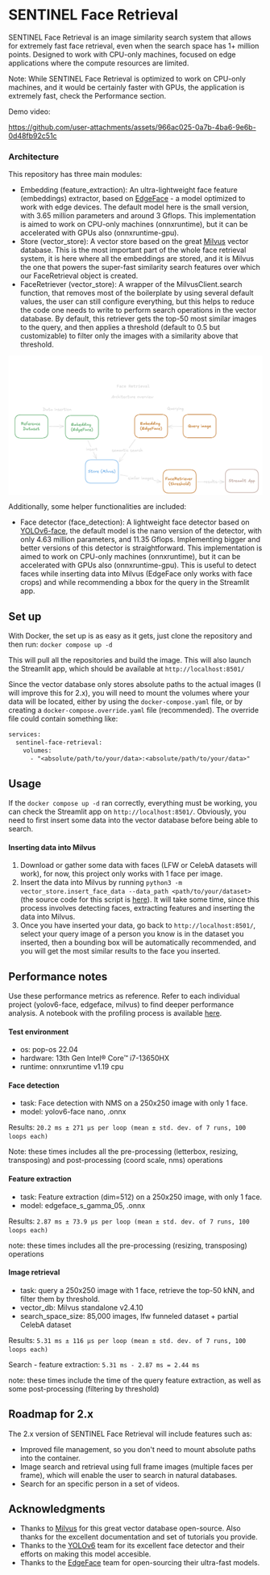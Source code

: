 # SENTINEL Face Retrieval

SENTINEL Face Retrieval is an image similarity search system that allows for extremely fast face retrieval, even when the search space has 1+ million points. Designed to work with CPU-only machines, focused on edge applications where the compute resources are limited.

Note: While SENTINEL Face Retrieval is optimized to work on CPU-only machines, and it would be certainly faster with GPUs, the application is extremely fast, check the Performance section.

Demo video:

https://github.com/user-attachments/assets/966ac025-0a7b-4ba6-9e6b-0d48fb92c51c

### Architecture

This repository has three main modules:

- Embedding (feature_extraction): An ultra-lightweight face feature (embeddings) extractor, based on [EdgeFace](https://github.com/otroshi/edgeface) - a model optimized to work with edge devices. The default model here is the small version, with 3.65 million parameters and around 3 Gflops. This implementation is aimed to work on CPU-only machines (onnxruntime), but it can be accelerated with GPUs also (onnxruntime-gpu).
- Store (vector_store): A vector store based on the great [Milvus](https://github.com/milvus-io/milvus) vector database. This is the most important part of the whole face retrieval system, it is here where all the embeddings are stored, and it is Milvus the one that powers the super-fast similarity search features over which our FaceRetrieval object is created.
- FaceRetriever (vector_store): A wrapper of the MilvusClient.search function, that removes most of the boilerplate by using several default values, the user can still configure everything, but this helps to reduce the code one needs to write to perform search operations in the vector database. By default, this retriever gets the top-50 most similar images to the query, and then applies a threshold (default to 0.5 but customizable) to filter only the images with a similarity above that threshold.

<p align="center">
  <img src="assets/readme/face-retrieval-architecture.png" align="middle" width = "1000" />
</p>

Additionally, some helper functionalities are included:

- Face detector (face_detection): A lightweight face detector based on [YOLOv6-face](https://github.com/meituan/YOLOv6/tree/yolov6-face), the default model is the nano version of the detector, with only 4.63 million parameters, and 11.35 Gflops. Implementing bigger and better versions of this detector is straightforward. This implementation is aimed to work on CPU-only machines (onnxruntime), but it can be accelerated with GPUs also (onnxruntime-gpu). This is useful to detect faces while inserting data into Milvus (EdgeFace only works with face crops) and while recommending a bbox for the query in the Streamlit app.

## Set up

With Docker, the set up is as easy as it gets, just clone the repository and then run: `docker compose up -d`

This will pull all the repositories and build the image. This will also launch the Streamlit app, which should be available at `http://localhost:8501/`

Since the vector database only stores absolute paths to the actual images (I will improve this for 2.x), you will need to mount the volumes where your data will be located, either by using the `docker-compose.yaml` file, or by creating a `docker-compose.override.yaml` file (recommended). The override file could contain something like:

```
services:
  sentinel-face-retrieval:
    volumes:
      - "<absolute/path/to/your/data>:<absolute/path/to/your/data>"
```

## Usage

If the `docker compose up -d` ran correctly, everything must be working, you can check the Streamlit app on `http://localhost:8501/`. Obviously, you need to first insert some data into the vector database before being able to search.

#### Inserting data into Milvus
1. Download or gather some data with faces (LFW or CelebA datasets will work), for now, this project only works with 1 face per image.
2. Insert the data into Milvus by running `python3 -m vector_store.insert_face_data --data_path <path/to/your/dataset>` (the source code for this script is [here](vector_store/insert_face_data.py)). It will take some time, since this process involves detecting faces, extracting features and inserting the data into Milvus.
3. Once you have inserted your data, go back to `http://localhost:8501/`, select your query image of a person you know is in the dataset you inserted, then a bounding box will be automatically recommended, and you will get the most similar results to the face you inserted.

## Performance notes

Use these performance metrics as reference. Refer to each individual project (yolov6-face, edgeface, milvus) to find deeper performance analysis. A notebook with the profiling process is available [here](notebooks/profiling.ipynb).

#### Test environment
- os: pop-os 22.04
- hardware: 13th Gen Intel® Core™ i7-13650HX
- runtime: onnxruntime v1.19 cpu

#### Face detection
- task: Face detection with NMS on a 250x250 image with only 1 face.
- model: yolov6-face nano, .onnx

Results: `20.2 ms ± 271 μs per loop (mean ± std. dev. of 7 runs, 100 loops each)`

Note: these times includes all the pre-processing (letterbox, resizing, transposing) and post-processing (coord scale, nms) operations

#### Feature extraction
- task: Feature extraction (dim=512) on a 250x250 image, with only 1 face.
- model: edgeface_s_gamma_05, .onnx

Results: `2.87 ms ± 73.9 μs per loop (mean ± std. dev. of 7 runs, 100 loops each)`

note: these times includes all the pre-processing (resizing, transposing) operations

#### Image retrieval
- task: query a 250x250 image with 1 face, retrieve the top-50 kNN, and filter them by threshold.
- vector_db: Milvus standalone v2.4.10
- search_space_size: 85,000 images, lfw funneled dataset + partial CelebA dataset

Results: `5.31 ms ± 116 μs per loop (mean ± std. dev. of 7 runs, 100 loops each)`

Search - feature extraction: `5.31 ms - 2.87 ms = 2.44 ms`

note: these times include the time of the query feature extraction, as well as some post-processing (filtering by threshold)

## Roadmap for 2.x

The 2.x version of SENTINEL Face Retrieval will include features such as:

- Improved file management, so you don't need to mount absolute paths into the container.
- Image search and retrieval using full frame images (multiple faces per frame), which will enable the user
to search in natural databases.
- Search for an specific person in a set of videos.

## Acknowledgments

- Thanks to [Milvus](https://github.com/milvus-io/milvus) for this great vector database open-source. Also thanks for the excellent documentation and set of tutorials you provide.
- Thanks to the [YOLOv6](https://github.com/meituan/YOLOv6) team for its excellent face detector and their efforts on making this model accesible.
- Thanks to the [EdgeFace](https://github.com/otroshi/edgeface) team for open-sourcing their ultra-fast models.
